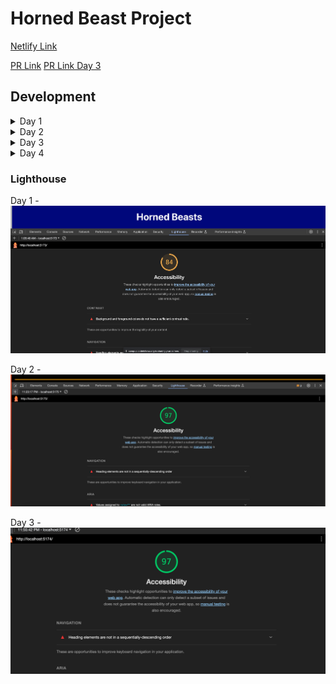 # Horned Beast Project

[Netlify Link](https://luxury-marzipan-b33aff.netlify.app/)

[PR Link](https://github.com/StepheeGee/Gallery-of-Horns/pull/1)
[PR Link Day 3](https://github.com/StepheeGee/Gallery-of-Horns/pull/3)

## Development
<details>
<summary>Day 1</summary>

### Component Structure

11.27.23
</details>


<details>
<summary>Day 2</summary>

### React State and Props

11.28.23


#### Number and Name of feature:

* Feature #1: Display Images
* Feature #2: Allow Users to Favorite Individual Beasts
* Feature #3: Bootstrap

#### Estimate of time needed to complete: 

* Feature #1: 90 min
* Feature #2: 90 min
* Feature #3: 120 min

#### Start time:

* Feature #1: 6:30pm 
* Feature #2: 7:15pm
* Feature #3: 9:30pm

#### Finish time:

* Feature #1: 7:15pm
* Feature #2: 9:30pm
* Feature #3: 11:40pm

#### Actual time needed to complete:

* Feature #1: 45 min
* Feature #2: 2hrs 15min
* Feature #3: 2hrs 10min

#### Comments:
If we can't change the html file, then how do we change the main part of our page. I want to increase the margin (left and right) on the main section but not on the body - which includes the header and footer. But there isn't a main element in the index.html file.

I finally got my relative file paths correct. So my files are importing correctly. I was too afraid to try modules.css, because I didn't want to completely break my app again. So I updated the css in index which is global. I would've preferred to add css to the components. For instance, since all my cards are styled the same, that could've been a hornedbeast module.css. 

I also have an error in one of my functions that I can't figure out. In my hornedbeast.jsx file, I have a hornedbeast function. The parameters of the function have squiggly lines and the error states that those parameters are missing in prop validation. But I don't know how to do that. I know that I need those parameters in that function, but I don't know how to make the error message go away. 


How long you spent working on this assignment? 5 hrs


</details>

<details>
<summary>Day 3</summary>

### Passing Functions in Props

11.29.23

#### Number and Name of feature: 

Feature #1: Display a Modal


#### Estimate of time needed to complete: 
2 hours

#### Start time:
 7:00pm

#### Finish time:
11:56pm

#### Actual time needed to complete:
A lot

#### Comments:
A question within the context of this lab assignment.

This is not coming together for me for some reason. I'm struggling to understand the difference between useState and this.State. I get that modal is a functional component, so does that mean it gets an exception and is allowed to control state? Because I didn't borrow state from somewhere else for the selected beast file. I used use state and let it manage the functionality for the modal. 

An observation about the lab assignment, or related ‘Ah-hah!’ moment. 

Didn't happen tonight. I couldn't even change the background on my modal. 

How long you spent working on this assignment.

5 hours.

</details>

<details>
<summary>Day 4</summary>
</details>

### Lighthouse
Day 1 -
![Lighthouse](Lighthouse.png)

Day 2 -
![Lighthouse](Lighthouse2.png)

Day 3 -
![Lighthouse](Lighthouse3.png)